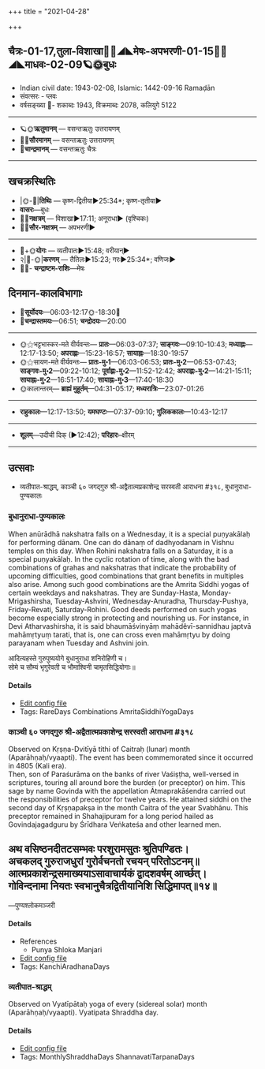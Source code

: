 +++
title = "2021-04-28"

+++
## चैत्रः-01-17,तुला-विशाखा🌛🌌◢◣मेषः-अपभरणी-01-15🌌🌞◢◣माधवः-02-09🪐🌞बुधः
- Indian civil date: 1943-02-08, Islamic: 1442-09-16 Ramaḍān
- संवत्सरः - प्लवः
- वर्षसङ्ख्या 🌛- शकाब्दः 1943, विक्रमाब्दः 2078, कलियुगे 5122
___________________
- 🪐🌞**ऋतुमानम्** — वसन्तऋतुः उत्तरायणम्
- 🌌🌞**सौरमानम्** — वसन्तऋतुः उत्तरायणम्
- 🌛**चान्द्रमानम्** — वसन्तऋतुः चैत्रः
___________________


## खचक्रस्थितिः
- |🌞-🌛|**तिथिः** — कृष्ण-द्वितीया►25:34*; कृष्ण-तृतीया►  
- **वासरः**—बुधः  
- 🌌🌛**नक्षत्रम्** — विशाखा►17:11; अनूराधा► (वृश्चिकः)  
- 🌌🌞**सौर-नक्षत्रम्** — अपभरणी►  
___________________
- 🌛+🌞**योगः** — व्यतीपातः►15:48; वरीयान्►  
- २|🌛-🌞|**करणम्** — तैतिलः►15:23; गरः►25:34*; वणिजः►  
- 🌌🌛- **चन्द्राष्टम-राशिः**—मेषः  


## दिनमान-कालविभागाः
- 🌅**सूर्योदयः**—06:03-12:17🌞️-18:30🌇  
- 🌛**चन्द्रास्तमयः**—06:51; **चन्द्रोदयः**—20:00  
___________________
- 🌞⚝भट्टभास्कर-मते वीर्यवन्तः— **प्रातः**—06:03-07:37; **साङ्गवः**—09:10-10:43; **मध्याह्नः**—12:17-13:50; **अपराह्णः**—15:23-16:57; **सायाह्नः**—18:30-19:57  
- 🌞⚝सायण-मते वीर्यवन्तः— **प्रातः-मु॰1**—06:03-06:53; **प्रातः-मु॰2**—06:53-07:43; **साङ्गवः-मु॰2**—09:22-10:12; **पूर्वाह्णः-मु॰2**—11:52-12:42; **अपराह्णः-मु॰2**—14:21-15:11; **सायाह्नः-मु॰2**—16:51-17:40; **सायाह्नः-मु॰3**—17:40-18:30  
- 🌞कालान्तरम्— **ब्राह्मं मुहूर्तम्**—04:31-05:17; **मध्यरात्रिः**—23:07-01:26  
___________________
- **राहुकालः**—12:17-13:50; **यमघण्टः**—07:37-09:10; **गुलिककालः**—10:43-12:17  
___________________
- **शूलम्**—उदीची दिक् (►12:42); **परिहारः**–क्षीरम्  
___________________

## उत्सवाः
- व्यतीपात-श्राद्धम्, काञ्ची ६० जगद्गुरु श्री-अद्वैतात्मप्रकाशेन्द्र सरस्वती आराधना #३१८, बुधानुराधा-पुण्यकालः
### बुधानुराधा-पुण्यकालः

When anūrādhā nakshatra falls on a Wednesday, it is a special puṇyakālaḥ for performing dānam. One can do dānaṃ of dadhyodanam in Vishnu temples on this day. When Rohini nakshatra falls on a Saturday, it is a special puṇyakālaḥ. In the cyclic rotation of time, along with the bad combinations of grahas and nakshatras that indicate the probability of upcoming difficulties, good combinations that grant benefits in multiples also arise. Among such good combinations are the Amrita Siddhi yogas of certain weekdays and nakshatras. They are Sunday-Hasta, Monday-Mrigashirsha, Tuesday-Ashvini, Wednesday-Anuradha, Thursday-Pushya, Friday-Revati, Saturday-Rohini. Good deeds performed on such yogas become especially strong in protecting and nourishing us.
For instance, in Devi Atharvashirsha, it is said bhaumāśvinyāṃ mahādêvī-sannidhau japtvā mahāmṛtyuṃ tarati, that is, one can cross even mahāmṛtyu by doing parayanam when Tuesday and Ashvini join.

आदित्यहस्ते गुरुपुष्ययोगे बुधानुराधा शनिरोहिणी च।  
सोमे च सौम्यं भृगुरेवती च भौमाश्विनी चामृतसिद्धियोगाः॥



#### Details
- [Edit config file](https://github.com/jyotisham/adyatithi/tree/master/time_focus/amrita-siddhi/description_only/budhAnurAdhA-puNyakAlaH.toml)
- Tags: RareDays Combinations AmritaSiddhiYogaDays


### काञ्ची ६० जगद्गुरु श्री-अद्वैतात्मप्रकाशेन्द्र सरस्वती आराधना #३१८

Observed on Kṛṣṇa-Dvitīyā tithi of Caitraḥ (lunar) month (Aparāhṇaḥ/vyaapti). The event has been commemorated since it occurred in 4805 (Kali era).  
Then, son of Paraśurāma on the banks of river Vaśiṣṭha, well-versed in scriptures, touring all around bore the burden (or preceptor) on him. This sage by name Govinda with the appellation Ātmaprakāśendra carried out the responsibilities of preceptor for twelve years. He attained siddhi on the second day of Kṛṣṇapakṣa in the month Caitra of the year Svabhānu. This preceptor remained in Shahajipuram for a long period hailed as Govindajagadguru by Śrīdhara Veṅkateśa and other learned men.

अथ वसिष्ठनदीतटसम्भवः परशुरामसुतः श्रुतिपण्डितः।  
अचकलद् गुरुराजधुरां गुरोर्वचनतो रचयन् परितोऽटनम्॥  
आत्मप्रकाशेन्द्रसमाख्ययाऽसावाचार्यकं द्वादशवर्षम् आर्च्छत्।  
गोविन्दनामा नियतः स्वभानुचैत्रद्वितीयानिशि सिद्धिमापत्॥१४॥  
-  
—पुण्यश्लोकमञ्जरी



#### Details
- References
  - Punya Shloka Manjari
- [Edit config file](https://github.com/jyotisham/adyatithi/tree/master/mahApuruSha/kAnchI-maTha/lunar_month/tithi/01/17/kAJcI%2060%20jagadguru%20zrI~advaitAtmaprakAzEndra%20sarasvatI%20ArAdhanA.toml)
- Tags: KanchiAradhanaDays


### व्यतीपात-श्राद्धम्

Observed on Vyatīpātaḥ yoga of every (sidereal solar) month (Aparāhṇaḥ/vyaapti). Vyatipata Shraddha day.

#### Details
- [Edit config file](https://github.com/jyotisham/adyatithi/tree/master/devatA/pitR/sidereal_solar_month/yoga/00/17/vyatIpAta-zrAddham.toml)
- Tags: MonthlyShraddhaDays ShannavatiTarpanaDays


